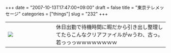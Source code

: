 +++
date = "2007-10-13T17:47:00+09:00"
draft = false
title = "東京テレメッセージ"
categories = ["things"]
slug = "232"
+++

<table width="100%">
<tr>
<td valign="middle" style="width: 30%"><img border="0" src="https://keruru.net/images/47108604357e4-071013-173844.jpg" /></td>
<td valign="middle" style="width: 70%">休日出勤で待機時間に暇だから引き出し整理してたらこんなクリアファイルがｗうわ、古っ。若っっっｗｗｗｗｗｗｗｗ</td>
</tr>
</table>
